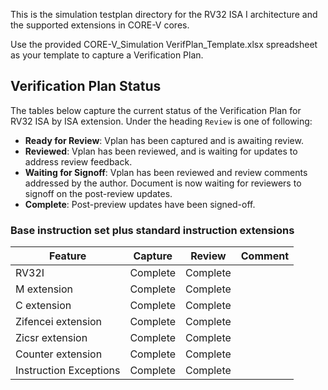 <!--- SPDX-License-Identifier: Apache-2.0 WITH SHL-2.0 ---> 
This is the simulation testplan directory for the RV32 ISA I architecture and the supported extensions in CORE-V cores.

Use the provided CORE-V_Simulation VerifPlan_Template.xlsx spreadsheet as your template to capture a Verification Plan.

## Verification Plan Status

The tables below capture the current status of the Verification Plan for RV32 ISA by ISA extension.  Under the heading `Review` is one of following:
* **Ready for Review**: Vplan has been captured and is awaiting review.
* **Reviewed**: Vplan has been reviewed, and is waiting for updates to address review feedback.
* **Waiting for Signoff**: Vplan has been reviewed and review comments addressed by the author.  Document is now waiting for reviewers to signoff on the post-review updates.
* **Complete**: Post-preview updates have been signed-off.

### Base instruction set plus standard instruction extensions

| Feature | Capture | Review | Comment |
|---------|---------|--------|---------|
| RV32I | Complete | Complete | |
| M extension | Complete | Complete | |
| C extension | Complete | Complete | |
| Zifencei extension | Complete | Complete | |
| Zicsr extension | Complete | Complete | |
| Counter extension | Complete | Complete | |
| Instruction Exceptions | Complete | Complete |  |
